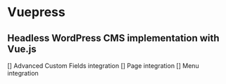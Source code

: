 # Vuepress

## Headless WordPress CMS implementation with Vue.js

[] Advanced Custom Fields integration
[] Page integration
[] Menu integration

